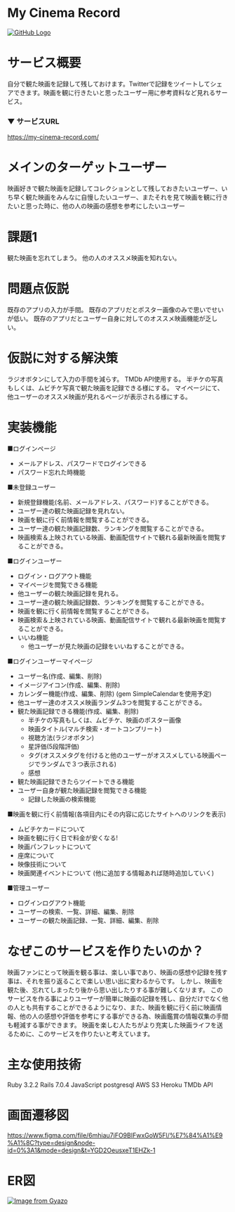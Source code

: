 # My Cinema Record
[![GitHub Logo](https://github.com/ookunirina/my_cinema_record/assets/111048512/95f5edc1-818a-4e48-abd5-1123b6e9020e)](https://my-cinema-record.com/)

# サービス概要
 自分で観た映画を記録して残しておけます。Twitterで記録をツイートしてシェアできます。映画を観に行きたいと思ったユーザー用に参考資料など見れるサービス。
### ▼ サービスURL
https://my-cinema-record.com/

# メインのターゲットユーザー
 映画好きで観た映画を記録してコレクションとして残しておきたいユーザー、いち早く観た映画をみんなに自慢したいユーザー、またそれを見て映画を観に行きたいと思った時に、他の人の映画の感想を参考にしたいユーザー


# 課題1
観た映画を忘れてしまう。
他の人のオススメ映画を知れない。

# 問題点仮説
既存のアプリの入力が手間。
既存のアプリだとポスター画像のみで思いでせいが低い。
既存のアプリだとユーザー自身に対してのオススメ映画機能が乏しい。

# 仮説に対する解決策
ラジオボタンにして入力の手間を減らす。
TMDb API使用する。
半チケの写真もしくは、ムビチケ写真で観た映画を記録できる様にする。
マイページにて、他ユーザーのオススメ映画が見れるページが表示される様にする。


# 実装機能
■ログインページ
- メールアドレス、パスワードでログインできる
- パスワード忘れた時機能

■未登録ユーザー
- 新規登録機能(名前、メールアドレス、パスワード)することができる。
- ユーザー達の観た映画記録を見れない。
- 映画を観に行く前情報を閲覧することができる。
- ユーザー達の観た映画記録数、ランキングを閲覧することができる。
- 映画検索＆上映されている映画、動画配信サイトで観れる最新映画を閲覧することができる。


■ログインユーザー
- ログイン・ログアウト機能
- マイページを閲覧できる機能
- 他ユーザーの観た映画記録を見れる。
- ユーザー達の観た映画記録数、ランキングを閲覧することができる。
- 映画を観に行く前情報を閲覧することができる。
- 映画検索＆上映されている映画、動画配信サイトで観れる最新映画を閲覧することができる。
- いいね機能
  - 他ユーザーが見た映画の記録をいいねすることができる。

■ログインユーザーマイページ
- ユーザー名(作成、編集、削除)
- イメージアイコン(作成、編集、削除)
- カレンダー機能(作成、編集、削除)
(gem SimpleCalendarを使用予定)
- 他ユーザー達のオススメ映画ランダム3つを閲覧することができる。
- 観た映画記録できる機能(作成、編集、削除)
  - 半チケの写真もしくは、ムビチケ、映画のポスター画像
  - 映画タイトル(マルチ検索・オートコンプリート)
  - 視聴方法(ラジオボタン)
  - 星評価(5段階評価)
  - タグ(オススメタグを付けると他のユーザーがオススメしている映画ページでランダムで３つ表示される)
  - 感想
- 観た映画記録できたらツイートできる機能
- ユーザー自身が観た映画記録を閲覧できる機能
  - 記録した映画の検索機能 

■映画を観に行く前情報(各項目内にその内容に応じたサイトへのリンクを表示)
- ムビチケカードについて
- 映画を観に行く日で料金が安くなる!
- 映画パンフレットについて
- 座席について
- 映像技術について
- 映画関連イベントについて
(他に追加する情報あれば随時追加していく)

■管理ユーザー
- ログインログアウト機能
- ユーザーの検索、一覧、詳細、編集、削除
- ユーザーの観た映画記録、一覧、詳細、編集、削除


# なぜこのサービスを作りたいのか？
 映画ファンにとって映画を観る事は、楽しい事であり、映画の感想や記録を残す事は、それを振り返ることで楽しい思い出に変わるからです。
 しかし、映画を観た後、忘れてしまったり後から思い出したりする事が難しくなリます。
 このサービスを作る事によりユーザーが簡単に映画の記録を残し、自分だけでなく他の人とも共有することができるようになり、また、映画を観に行く前に映画情報、他の人の感想や評価を参考にする事ができる為、映画鑑賞の情報収集の手間も軽減する事ができます。
 映画を楽しむ人たちがより充実した映画ライフを送るために、このサービスを作りたいと考えています。

# 主な使用技術
Ruby 3.2.2
Rails 7.0.4
JavaScript
postgresql
AWS S3
Heroku
TMDb API

# 画面遷移図
https://www.figma.com/file/6mhiau7jFO9BIFwxGoW5Fl/%E7%84%A1%E9%A1%8C?type=design&node-id=0%3A1&mode=design&t=YGD2OeusxeT1EHZk-1

# ER図
[![Image from Gyazo](https://i.gyazo.com/dab095fd5f149c7a7b273a6dd3862e2a.png)](https://gyazo.com/dab095fd5f149c7a7b273a6dd3862e2a)